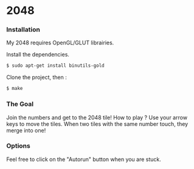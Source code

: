 # 2048

### Installation

My 2048 requires OpenGL/GLUT librairies.

Install the dependencies.

```sh
$ sudo apt-get install binutils-gold
```

Clone the project, then :
```sh
$ make
```

### The Goal
Join the numbers and get to the 2048 tile!
How to play ? Use your arrow keys to move the tiles. When two tiles with the same number touch, they merge into one!

### Options
Feel free to click on the "Autorun" button when you are stuck.

